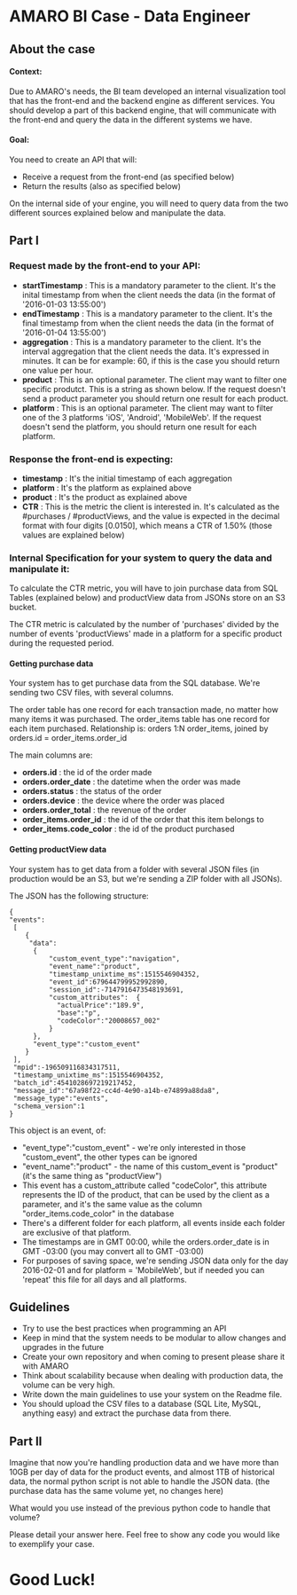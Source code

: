 # AMARO BI Case - Data Engineer

## About the case

#### Context:
Due to AMARO's needs, the BI team developed an internal visualization tool that has the front-end and the backend engine as different services. You should develop a part of this backend engine, that will communicate with the front-end and query the data in the different systems we have.

#### Goal:
You need to create an API that will:
 * Receive a request from the front-end (as specified below)
 * Return the results (also as specified below)
 
On the internal side of your engine, you will need to query data from the two different sources explained below and manipulate the data.

## Part I

### Request made by the front-end to your API:
 * __startTimestamp__ : This is a mandatory parameter to the client. It's the inital timestamp from when the client needs the data (in the format of '2016-01-03 13:55:00')
 * __endTimestamp__ : This is a mandatory parameter to the client. It's the final timestamp from when the client needs the data (in the format of '2016-01-04 13:55:00')
 * __aggregation__ : This is a mandatory parameter to the client. It's the interval aggregation that the client needs the data. It's expressed in minutes. It can be for example: 60, if this is the case you should return one value per hour.
 * __product__ : This is an optional parameter. The client may want to filter one specific produtct. This is a string as shown below. If the request doesn't send a product parameter you should return one result for each product.
 * __platform__ : This is an optional parameter. The client may want to filter one of the 3 platforms 'iOS', 'Android', 'MobileWeb'. If the request doesn't send the platform, you should return one result for each platform.

### Response the front-end is expecting:
 * __timestamp__ : It's the initial timestamp of each aggregation
 * __platform__ : It's the platform as explained above
 * __product__ : It's the product as explained above
 * __CTR__ : This is the metric the client is interested in. It's calculated as the #purchases / #productViews, and the value is expected in the decimal format with four digits [0.0150], which means a CTR of 1.50% (those values are explained below)
 
### Internal Specification for your system to query the data and manipulate it:

To calculate the CTR metric, you will have to join purchase data from SQL Tables (explained below) and productView data from JSONs store on an S3 bucket.

The CTR metric is calculated by the number of 'purchases' divided by the number of events 'productViews' made in a platform for a specific product during the requested period.

#### Getting purchase data
Your system has to get purchase data from the SQL database. We're sending two CSV files, with several columns.

The order table has one record for each transaction made, no matter how many items it was purchased.
The order_items table has one record for each item purchased.
Relationship is: orders 1:N order_items, joined by orders.id = order_items.order_id

The main columns are:
 * __orders.id__ : the id of the order made
 * __orders.order_date__ : the datetime when the order was made
 * __orders.status__ : the status of the order
 * __orders.device__ : the device where the order was placed
 * __orders.order_total__ : the revenue of the order
 * __order_items.order_id__ : the id of the order that this item belongs to
 * __order_items.code_color__ : the id of the product purchased

#### Getting productView data
Your system has to get data from a folder with several JSON files (in production would be an S3, but we're sending a ZIP folder with all JSONs).

The JSON has the following structure:

```
{
"events":
 [
    {
     "data": 
      {
          "custom_event_type":"navigation",
          "event_name":"product",
          "timestamp_unixtime_ms":1515546904352,
          "event_id":679644799952992890,
          "session_id":-7147916473548193691,
          "custom_attributes":  {
            "actualPrice":"189.9",
            "base":"p",
            "codeColor":"20008657_002"
          }
      },
      "event_type":"custom_event"
    }
 ],
 "mpid":-196509116834317511,
 "timestamp_unixtime_ms":1515546904352,
 "batch_id":4541028697219217452,
 "message_id":"67a98f22-cc4d-4e90-a14b-e74899a88da8",
 "message_type":"events",
 "schema_version":1
}
```

This object is an event, of:
 * "event_type":"custom_event"  - we're only interested in those "custom_event", the other types can be ignored
 * "event_name":"product" - the name of this custom_event is "product" (it's the same thing as "productView")
 * This event has a custom_attribute called "codeColor", this attribute represents the ID of the product, that can be used by the client as a parameter, and it's the same value as the column "order_items.code_color" in the database
 * There's a different folder for each platform, all events inside each folder are exclusive of that platform.
 * The timestamps are in GMT 00:00, while the orders.order_date is in GMT -03:00 (you may convert all to GMT -03:00)
 * For purposes of saving space, we're sending JSON data only for the day 2016-02-01 and for platform = 'MobileWeb', but if needed you can 'repeat' this file for all days and all platforms.

## Guidelines
 * Try to use the best practices when programming an API
 * Keep in mind that the system needs to be modular to allow changes and upgrades in the future
 * Create your own repository and when coming to present please share it with AMARO
 * Think about scalability because when dealing with production data, the volume can be very high.
 * Write down the main guidelines to use your system on the Readme file.
 * You should upload the CSV files to a database (SQL Lite, MySQL, anything easy) and extract the purchase data from there.

## Part II
 
 Imagine that now you're handling production data and we have more than 10GB per day of data for the product events, and almost 1TB of historical data, the normal python script is not able to handle the JSON data. (the purchase data has the same volume yet, no changes here)
 
 What would you use instead of the previous python code to handle that volume?
 
 Please detail your answer here. Feel free to show any code you would like to exemplify your case.
 
 # Good Luck!
